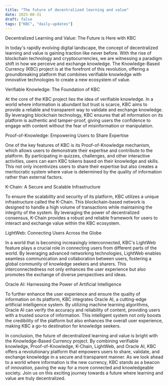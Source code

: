 ```yaml
---
title: "The future of decentralized learning and value"
date: 2025-08-31
draft: false
tags: ["KBC", "daily-updates"]
---
```


Decentralized Learning and Value: The Future is Here with KBC

In today's rapidly evolving digital landscape, the concept of decentralized learning and value is gaining traction like never before. With the rise of blockchain technology and cryptocurrencies, we are witnessing a paradigm shift in how we perceive and exchange knowledge. The Knowledge-Based Currency (KBC) project is at the forefront of this revolution, offering a groundbreaking platform that combines verifiable knowledge with innovative technologies to create a new ecosystem of value.

Verifiable Knowledge: The Foundation of KBC

At the core of the KBC project lies the idea of verifiable knowledge. In a world where information is abundant but trust is scarce, KBC aims to provide a reliable and transparent way to validate and exchange knowledge. By leveraging blockchain technology, KBC ensures that all information on its platform is authentic and tamper-proof, giving users the confidence to engage with content without the fear of misinformation or manipulation.

Proof-of-Knowledge: Empowering Users to Share Expertise

One of the key features of KBC is its Proof-of-Knowledge mechanism, which allows users to demonstrate their expertise and contribute to the platform. By participating in quizzes, challenges, and other interactive activities, users can earn KBC tokens based on their knowledge and skills. This not only incentivizes users to share their expertise but also creates a meritocratic system where value is determined by the quality of information rather than external factors.

K-Chain: A Secure and Scalable Infrastructure

To ensure the scalability and security of its platform, KBC utilizes a unique infrastructure called the K-Chain. This blockchain-based network is designed to handle a high volume of transactions while maintaining the integrity of the system. By leveraging the power of decentralized consensus, K-Chain provides a robust and reliable framework for users to interact and exchange value within the KBC ecosystem.

LightWeb: Connecting Users Across the Globe

In a world that is becoming increasingly interconnected, KBC's LightWeb feature plays a crucial role in connecting users from different parts of the world. By leveraging advanced networking technologies, LightWeb enables seamless communication and collaboration between users, fostering a global community of knowledge seekers and sharers. This interconnectedness not only enhances the user experience but also promotes the exchange of diverse perspectives and ideas.

Oracle AI: Harnessing the Power of Artificial Intelligence

To further enhance the user experience and ensure the quality of information on its platform, KBC integrates Oracle AI, a cutting-edge artificial intelligence system. By utilizing machine learning algorithms, Oracle AI can verify the accuracy and reliability of content, providing users with a trusted source of information. This intelligent system not only boosts the credibility of the platform but also enhances the overall user experience, making KBC a go-to destination for knowledge seekers.

In conclusion, the future of decentralized learning and value is bright with the Knowledge-Based Currency project. By combining verifiable knowledge, Proof-of-Knowledge, K-Chain, LightWeb, and Oracle AI, KBC offers a revolutionary platform that empowers users to share, validate, and exchange knowledge in a secure and transparent manner. As we look ahead to a world where information is the new currency, KBC stands as a beacon of innovation, paving the way for a more connected and knowledgeable society. Join us on this exciting journey towards a future where learning and value are truly decentralized.

